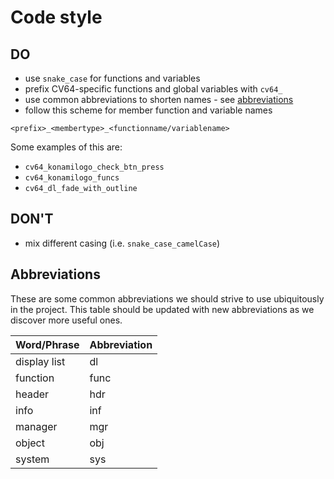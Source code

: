 # Code style

## DO

- use `snake_case` for functions and variables
- prefix CV64-specific functions and global variables with `cv64_`
- use common abbreviations to shorten names - see [abbreviations](#abbreviations)
- follow this scheme for member function and variable names

```
<prefix>_<membertype>_<functionname/variablename>
```

Some examples of this are:

- `cv64_konamilogo_check_btn_press`
- `cv64_konamilogo_funcs`
- `cv64_dl_fade_with_outline`

## DON'T

- mix different casing (i.e. `snake_case_camelCase`)

## Abbreviations

These are some common abbreviations we should strive to use ubiquitously in the project.
This table should be updated with new abbreviations as we discover more useful ones.

| Word/Phrase  | Abbreviation |
| ------------ | ------------ |
| display list | dl           |
| function     | func         |
| header       | hdr          |
| info         | inf          |
| manager      | mgr          |
| object       | obj          |
| system       | sys          |
